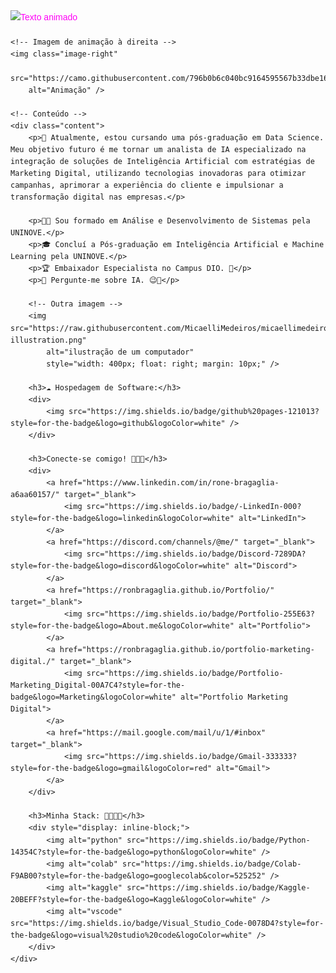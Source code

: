 <!DOCTYPE html>
<html lang="pt-br">
<head>
    <meta charset="UTF-8">
    <meta name="viewport" content="width=device-width, initial-scale=1.0">
    <title>Perfil de Rone Bragaglia</title>
    <style>
        .image-right {
            float: right;
            height: 300px;
            margin: 10px;
        }
        .typing-text {
            display: block;
            margin-bottom: 20px;
        }
        body {
            font-family: Arial, sans-serif;
            line-height: 1.6;
        }
        .content {
            clear: both;
        }
        h3 {
            color: #6a1b9a;
        }
        a {
            text-decoration: none;
            color: #FF00F6;
        }
    </style>
</head>
<body>
    <!-- Texto animado -->
    <a href="https://git.io/typing-svg" class="typing-text">
        <img src="https://readme-typing-svg.herokuapp.com?font=Fira+Code&color=BB00B4&lines=+Olá,+Eu+sou+Rone+Bragaglia!+%F0%9F%91%BE%F0%9F%93%9A%F0%9F%92%99" 
            alt="Texto animado" />
    </a>

    <!-- Imagem de animação à direita -->
    <img class="image-right" 
        src="https://camo.githubusercontent.com/796b0b6c040bc9164595567b33dbe1687c5c04ab09903a27b0eaedd1fd89ab3d/68747470733a2f2f692e70696e696d672e636f6d2f6f726967696e616c732f38332f62382f30392f38336238303938353761636434316137626164343933356234373334663966632e676966" 
        alt="Animação" />

    <!-- Conteúdo -->
    <div class="content">
        <p>🚀 Atualmente, estou cursando uma pós-graduação em Data Science. Meu objetivo futuro é me tornar um analista de IA especializado na integração de soluções de Inteligência Artificial com estratégias de Marketing Digital, utilizando tecnologias inovadoras para otimizar campanhas, aprimorar a experiência do cliente e impulsionar a transformação digital nas empresas.</p>

        <p>🧑‍💻 Sou formado em Análise e Desenvolvimento de Sistemas pela UNINOVE.</p>
        <p>🎓 Concluí a Pós-graduação em Inteligência Artificial e Machine Learning pela UNINOVE.</p>
        <p>🏆 Embaixador Especialista no Campus DIO. 🚀</p>
        <p>💬 Pergunte-me sobre IA. 😉🧠</p>

        <!-- Outra imagem -->
        <img src="https://raw.githubusercontent.com/MicaelliMedeiros/micaellimedeiros/master/image/computer-illustration.png" 
            alt="ilustração de um computador" 
            style="width: 400px; float: right; margin: 10px;" />

        <h3>☁ Hospedagem de Software:</h3>
        <div>
            <img src="https://img.shields.io/badge/github%20pages-121013?style=for-the-badge&logo=github&logoColor=white" />
        </div>
        
        <h3>Conecte-se comigo! 🤝👇🏼</h3>
        <div>
            <a href="https://www.linkedin.com/in/rone-bragaglia-a6aa60157/" target="_blank">
                <img src="https://img.shields.io/badge/-LinkedIn-000?style=for-the-badge&logo=linkedin&logoColor=white" alt="LinkedIn">
            </a>
            <a href="https://discord.com/channels/@me/" target="_blank">
                <img src="https://img.shields.io/badge/Discord-7289DA?style=for-the-badge&logo=discord&logoColor=white" alt="Discord">
            </a>
            <a href="https://ronbragaglia.github.io/Portfolio/" target="_blank">
                <img src="https://img.shields.io/badge/Portfolio-255E63?style=for-the-badge&logo=About.me&logoColor=white" alt="Portfolio">
            </a>
            <a href="https://ronbragaglia.github.io/portfolio-marketing-digital./" target="_blank">
                <img src="https://img.shields.io/badge/Portfolio-Marketing_Digital-00A7C4?style=for-the-badge&logo=Marketing&logoColor=white" alt="Portfolio Marketing Digital">
            </a>
            <a href="https://mail.google.com/mail/u/1/#inbox" target="_blank">
                <img src="https://img.shields.io/badge/Gmail-333333?style=for-the-badge&logo=gmail&logoColor=red" alt="Gmail">
            </a>
        </div>

        <h3>Minha Stack: 👨🏻‍💻🧠</h3>
        <div style="display: inline-block;">
            <img alt="python" src="https://img.shields.io/badge/Python-14354C?style=for-the-badge&logo=python&logoColor=white" />
            <img alt="colab" src="https://img.shields.io/badge/Colab-F9AB00?style=for-the-badge&logo=googlecolab&color=525252" />
            <img alt="kaggle" src="https://img.shields.io/badge/Kaggle-20BEFF?style=for-the-badge&logo=Kaggle&logoColor=white" />
            <img alt="vscode" src="https://img.shields.io/badge/Visual_Studio_Code-0078D4?style=for-the-badge&logo=visual%20studio%20code&logoColor=white" />
        </div>
    </div>
</body>
</html>

